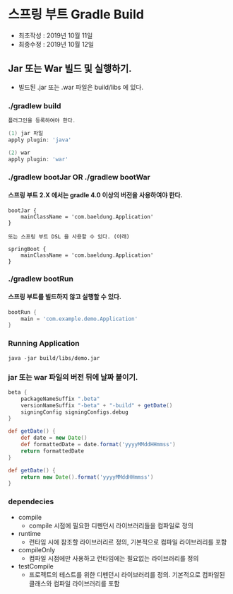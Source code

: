 # 스프링 부트 Gradle Build
- 최초작성 : 2019년 10월 11일
- 최종수정 : 2019년 10월 12일

## Jar 또는 War 빌드 및 실행하기.
- 빌드된 .jar 또는 .war 파일은 build/libs 에 있다.

### ./gradlew build
```gradle
플러그인을 등록하여야 한다.

(1) jar 파일 
apply plugin: 'java'

(2) war
apply plugin: 'war'
```

### ./gradlew bootJar OR ./gradlew bootWar
#### 스프링 부트 2.X 에서는 gradle 4.0 이상의 버전을 사용하여야 한다.
```
bootJar {
    mainClassName = 'com.baeldung.Application'
}

또는 스프링 부트 DSL 을 사용할 수 있다. (아래)

springBoot {
    mainClassName = 'com.baeldung.Application'
}
```

### ./gradlew bootRun
#### 스프링 부트를 빌드하지 않고 실행할 수 있다.
```gradle
bootRun {
    main = 'com.example.demo.Application'
}
```

### Running Application
```
java -jar build/libs/demo.jar
```

### jar 또는 war 파일의 버전 뒤에 날짜 붙이기.
```gradle
beta {
    packageNameSuffix ".beta"
    versionNameSuffix "-beta" + "-build" + getDate()
    signingConfig signingConfigs.debug
}

def getDate() {
    def date = new Date()
    def formattedDate = date.format('yyyyMMddHHmmss')
    return formattedDate
}

def getDate() {
    return new Date().format('yyyyMMddHHmmss')
}
```

### dependecies
- compile 
  - compile 시점에 필요한 디펜던시 라이브러리들을 컴파일로 정의
- runtime
  - 런타임 시에 참조할 라이브러리르 정의, 기본적으로 컴파일 라이브러리를 포함
- compileOnly
  - 컴파일 시점에만 사용하고 런타임에는 필요없는 라이브러리를 정의
- testCompile
  - 프로젝트의 테스트를 위한 디펜던시 라이브러리를 정의. 기본적으로 컴파일된 클래스와 컴파일 라이브러리를 포함
  
  
